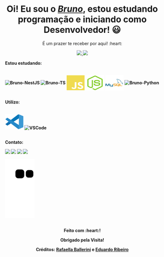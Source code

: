 <div>
  <h1 align="center">Oi! Eu sou o <a href="https://www.linkedin.com/in/brno01oliveira/"><i>Bruno</i></a>, estou estudando programação e iniciando como Desenvolvedor!</a> 😃️</h1>
    <p align="center"> É um prazer te receber por aqui! :heart: </div>
<p>
<div align="center">
  <a href="https://github.com/brno01">
    <img height="150em" src="https://github-readme-stats.vercel.app/api?username=brno01&count_private=true&include_all_commits=true&show_icons=true&theme=monokai&hide_border=false&show_owner=true&&layout=compact&&include_all_commits"/>
    <img height="150em" src="https://github-readme-stats.vercel.app/api/top-langs/?username=brno01&theme=monokai&hide_border=false&&layout=compact&&include_all_commits"/>
  </a>
</div>
<p>

<b>Estou estudando:<b>
<div style="display: inline_block"><br>
  <img align="center" alt="Bruno-NestJS" height="50" width"60" src="https://raw.githubusercontent.com/brno01/devicon/master/icons/nestjs/nestjs-plain.svg">
  <img align="center" alt="Bruno-TS" height="50" width"60" src="https://raw.githubusercontent.com/brno01/devicon/master/icons/typescript/typescript-original.svg">
  <img align="center" alt="Bruno-JS" height="50" width="60" src="https://raw.githubusercontent.com/devicons/devicon/master/icons/javascript/javascript-plain.svg">
  <img align="center" alt="Bruno-Nodejs" height="50" width="60" src="https://raw.githubusercontent.com/devicons/devicon/master/icons/nodejs/nodejs-plain.svg">
  <img align="center" alt="Bruno-mySQL" height="50" width="60" src="https://raw.githubusercontent.com/devicons/devicon/master/icons/mysql/mysql-original-wordmark.svg">
  <img align="center" alt="Bruno-Python" height="50" width="60" src="https://raw.githubusercontent.com/brno01/devicon/master/icons/python/python-original.svg">
</div>

##

<b>Utilizo:<b>
<div style="display: inline_block"><br>
  <img align="" alt="VSCode" height="50" width="60" src="https://raw.githubusercontent.com/devicons/devicon/master/icons/vscode/vscode-original.svg">
  <img align="" alt="VSCode" height="50" width="60" src="https://raw.githubusercontent.com/brno01/devicon/master/icons/windows8/windows8-original.svg">
</div>

 ##

 <b>Contato:<b>
<div>
  <a href="https://instagram.com/brn_sts01" target="_blank"><img src="https://img.shields.io/badge/-Instagram-%23E4405F?style=for-the-badge&logo=instagram&logoColor=white" target="_blank"></a>
 <a href="https://discord.gg/UZ6RJgfcEc" target="_blank"><img src="https://img.shields.io/badge/Discord-7289DA?style=for-the-badge&logo=discord&logoColor=white" target="_blank"></a>
  <a href = "mailto:brunohashtagfox@gmail.com"><img src="https://img.shields.io/badge/-Gmail-%23333?style=for-the-badge&logo=gmail&logoColor=white" target="_blank"></a>
  <a href="https://www.linkedin.com/in/brno01oliveira/" target="_blank"><img src="https://img.shields.io/badge/-LinkedIn-%230077B5?style=for-the-badge&logo=linkedin&logoColor=white" target="_blank"></a> 
 
  ![Snake animation](https://github.com/brno01/brno01/blob/output/github-contribution-grid-snake.svg)
 
</div>

 ##

<div align="center">
  <p>Feito com :heart:!
  <p>Obrigado pela Visita!
  <p>Créditos: <a href="https://github.com/rafaballerini">Rafaella Ballerini</a> e <a href="https://github.com/duribeiro">Eduardo Ribeiro</a><p>
  
</div>
